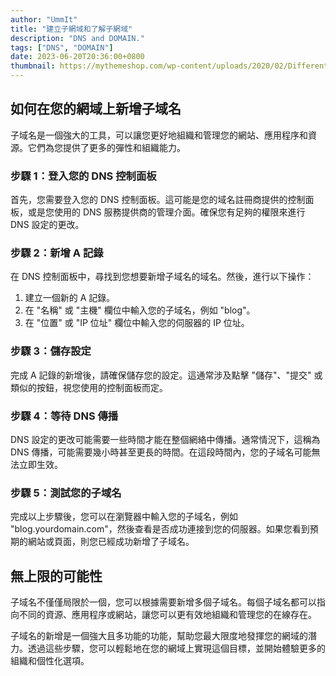 ```yaml
---
author: "UmmIt"
title: "建立子網域和了解子網域"
description: "DNS and DOMAIN."
tags: ["DNS", "DOMAIN"]
date: 2023-06-20T20:36:00+0800
thumbnail: https://mythemeshop.com/wp-content/uploads/2020/02/Different-domain-types.jpg
---
```


## 如何在您的網域上新增子域名

子域名是一個強大的工具，可以讓您更好地組織和管理您的網站、應用程序和資源。它們為您提供了更多的彈性和組織能力。

### 步驟 1：登入您的 DNS 控制面板

首先，您需要登入您的 DNS 控制面板。這可能是您的域名註冊商提供的控制面板，或是您使用的 DNS 服務提供商的管理介面。確保您有足夠的權限來進行 DNS 設定的更改。

### 步驟 2：新增 A 記錄

在 DNS 控制面板中，尋找到您想要新增子域名的域名。然後，進行以下操作：

1. 建立一個新的 A 記錄。
2. 在 "名稱" 或 "主機" 欄位中輸入您的子域名，例如 "blog"。
3. 在 "位置" 或 "IP 位址" 欄位中輸入您的伺服器的 IP 位址。

### 步驟 3：儲存設定

完成 A 記錄的新增後，請確保儲存您的設定。這通常涉及點擊 "儲存"、"提交" 或類似的按鈕，視您使用的控制面板而定。

### 步驟 4：等待 DNS 傳播

DNS 設定的更改可能需要一些時間才能在整個網絡中傳播。通常情況下，這稱為 DNS 傳播，可能需要幾小時甚至更長的時間。在這段時間內，您的子域名可能無法立即生效。

### 步驟 5：測試您的子域名

完成以上步驟後，您可以在瀏覽器中輸入您的子域名，例如 "blog.yourdomain.com"，然後查看是否成功連接到您的伺服器。如果您看到預期的網站或頁面，則您已經成功新增了子域名。

## 無上限的可能性

子域名不僅僅局限於一個，您可以根據需要新增多個子域名。每個子域名都可以指向不同的資源、應用程序或網站，讓您可以更有效地組織和管理您的在線存在。

子域名的新增是一個強大且多功能的功能，幫助您最大限度地發揮您的網域的潛力。透過這些步驟，您可以輕鬆地在您的網域上實現這個目標，並開始體驗更多的組織和個性化選項。